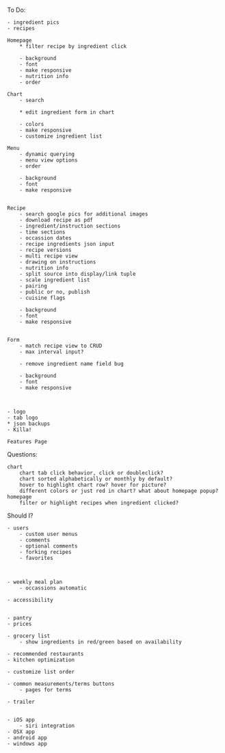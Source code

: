 To Do:

    - ingredient pics
    - recipes

    Homepage
        * filter recipe by ingredient click

        - background
        - font
        - make responsive
        - nutrition info
        - order

    Chart
        - search

        * edit ingredient form in chart

        - colors
        - make responsive
        - customize ingredient list

    Menu
        - dynamic querying
        - menu view options
        - order

        - background
        - font
        - make responsive


    Recipe
        - search google pics for additional images
        - download recipe as pdf
        - ingredient/instruction sections
        - time sections
        - occassion dates
        - recipe ingredients json input
        - recipe versions
        - multi recipe view
        - drawing on instructions
        - nutrition info
        - split source into display/link tuple
        - scale ingredient list
        - pairing
        - public or no, publish
        - cuisine flags

        - background
        - font
        - make responsive


    Form
        - match recipe view to CRUD
        - max interval input?

        - remove ingredient name field bug

        - background
        - font
        - make responsive



    - logo
    - tab logo
    * json backups
    - Killa!

    Features Page


Questions:

    chart
        chart tab click behavior, click or doubleclick?
        chart sorted alphabetically or monthly by default?
        hover to highlight chart row? hover for picture?
        different colors or just red in chart? what about homepage popup?
    homepage
        filter or highlight recipes when ingredient clicked?

Should I?

    - users
        - custom user menus
        - comments
        - optional comments
        - forking recipes
        - favorites



    - weekly meal plan
        - occassions automatic

    - accessibility


    - pantry
    - prices

    - grocery list
        - show ingredients in red/green based on availability

    - recommended restaurants
    - kitchen optimization

    - customize list order

    - common measurements/terms buttons
        - pages for terms

    - trailer


    - iOS app
        - siri integration
    - OSX app
    - android app
    - windows app

